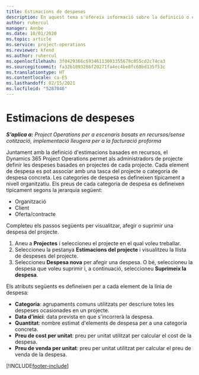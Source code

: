 ```yaml
---
title: Estimacions de despeses
description: En aquest tema s'ofereix informació sobre la definició o estimació de les despeses basades en el projecte.
author: ruhercul
manager: Annbe
ms.date: 10/01/2020
ms.topic: article
ms.service: project-operations
ms.reviewer: kfend
ms.author: ruhercul
ms.openlocfilehash: 3f0429366c69346113003355679c055cd2c74ca3
ms.sourcegitcommit: fa32b1893286f20271fa4ec4be8fc68bd135f53c
ms.translationtype: HT
ms.contentlocale: ca-ES
ms.lasthandoff: 02/15/2021
ms.locfileid: "5287046"
---
```

# <a name="expense-estimates"></a>Estimacions de despeses
_**S'aplica a:** Project Operations per a escenaris basats en recursos/sense cotització, implementació lleugera per a la facturació proforma_

Juntament amb la definició d'estimacions basades en recursos, el Dynamics 365 Project Operations permet als administradors de projecte definir les despeses basades en projectes de cada projecte. Cada element de despesa es pot associar amb una tasca del projecte o categoria de despesa concreta. Les categories de despesa es defineixen típicament a nivell organitzatiu. Els preus de cada categoria de despesa es defineixen típicament segons la jerarquia següent:

- Organització
- Client
- Oferta/contracte

Completeu els passos següents per visualitzar, afegir o suprimir una despesa del projecte.

1. Aneu a **Projectes** i seleccioneu el projecte en el qual voleu treballar.
2. Seleccioneu la pestanya **Estimacions del projecte** i visualitzeu la llista de despeses del projecte.
3. Seleccioneu **Despesa nova** per afegir una despesa. O bé, seleccioneu la despesa que voleu suprimir i, a continuació, seleccioneu **Suprimeix la despesa**.

Els atributs següents es defineixen per a cada element de la línia de despesa:

- **Categoria**: agrupaments comuns utilitzats per descriure totes les despeses ocasionades en un projecte.
- **Data d'inici**: data prevista en que s'incorrerà la despesa.
- **Quantitat**: nombre estimat d'elements de despesa per a una categoria concreta.
- **Preu de cost per unitat**: preu per unitat utilitzat per calcular el cost de la despesa.
- **Preu de venda per unitat**: preu per unitat utilitzat per calcular el preu de venda de la despesa.



[!INCLUDE[footer-include](../includes/footer-banner.md)]